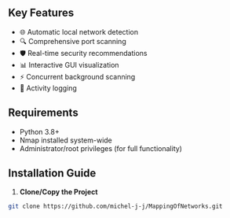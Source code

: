 
## Key Features
- 🌐 Automatic local network detection
- 🔍 Comprehensive port scanning
- 🛡️ Real-time security recommendations
- 📊 Interactive GUI visualization
- ⚡ Concurrent background scanning
- 📁 Activity logging

## Requirements
- Python 3.8+
- Nmap installed system-wide
- Administrator/root privileges (for full functionality)

## Installation Guide

1. **Clone/Copy the Project**
```bash
git clone https://github.com/michel-j-j/MappingOfNetworks.git
